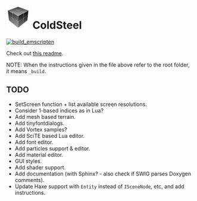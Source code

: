 # ![icon](logo.png) ColdSteel

[![build_emscripten](https://github.com/JaviCervera/coldsteel/actions/workflows/build_emscripten.yml/badge.svg)](https://github.com/JaviCervera/coldsteel/actions/workflows/build_emscripten.yml)

Check out [this readme](_build/README.md).

NOTE: When the instructions given in the file above refer to the root folder, it means `_build`.

## TODO

* SetScreen function + list available screen resolutions.
* Consider 1-based indices as in Lua?
* Add mesh based terrain.
* Add tinyfontdialogs.
* Add Vortex samples?
* Add SciTE based Lua editor.
* Add font editor.
* Add particles support & editor.
* Add material editor.
* GUI styles.
* Add shader support.
* Add documentation (with Sphinx? - also check if SWIG parses Doxygen comments).
* Update Haxe support with `Entity` instead of `ISceneNode`, etc, and add instructions.
